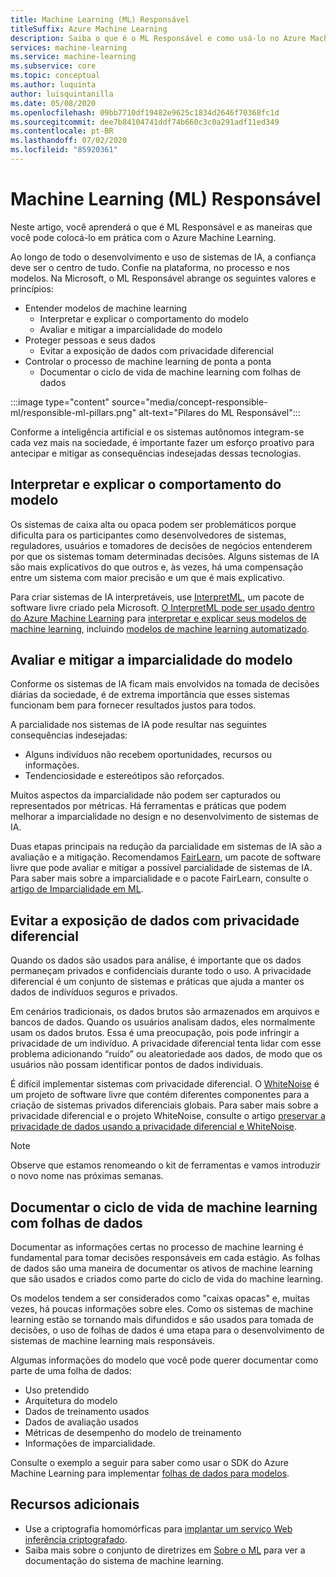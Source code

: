 ```yaml
---
title: Machine Learning (ML) Responsável
titleSuffix: Azure Machine Learning
description: Saiba o que é o ML Responsável e como usá-lo no Azure Machine Learning
services: machine-learning
ms.service: machine-learning
ms.subservice: core
ms.topic: conceptual
ms.author: luquinta
author: luisquintanilla
ms.date: 05/08/2020
ms.openlocfilehash: 09bb7710df19482e9625c1834d2646f70368fc1d
ms.sourcegitcommit: dee7b84104741ddf74b660c3c0a291adf11ed349
ms.contentlocale: pt-BR
ms.lasthandoff: 07/02/2020
ms.locfileid: "85920361"
---
```

# <a name="responsible-machine-learning-ml"></a>Machine Learning (ML) Responsável

Neste artigo, você aprenderá o que é ML Responsável e as maneiras que você pode colocá-lo em prática com o Azure Machine Learning.

Ao longo de todo o desenvolvimento e uso de sistemas de IA, a confiança deve ser o centro de tudo. Confie na plataforma, no processo e nos modelos. Na Microsoft, o ML Responsável abrange os seguintes valores e princípios:

- Entender modelos de machine learning
  - Interpretar e explicar o comportamento do modelo
  - Avaliar e mitigar a imparcialidade do modelo
- Proteger pessoas e seus dados
  - Evitar a exposição de dados com privacidade diferencial  
- Controlar o processo de machine learning de ponta a ponta
  - Documentar o ciclo de vida de machine learning com folhas de dados

:::image type="content" source="media/concept-responsible-ml/responsible-ml-pillars.png" alt-text="Pilares do ML Responsável":::

Conforme a inteligência artificial e os sistemas autônomos integram-se cada vez mais na sociedade, é importante fazer um esforço proativo para antecipar e mitigar as consequências indesejadas dessas tecnologias.

## <a name="interpret-and-explain-model-behavior"></a>Interpretar e explicar o comportamento do modelo

Os sistemas de caixa alta ou opaca podem ser problemáticos porque dificulta para os participantes como desenvolvedores de sistemas, reguladores, usuários e tomadores de decisões de negócios entenderem por que os sistemas tomam determinadas decisões. Alguns sistemas de IA são mais explicativos do que outros e, às vezes, há uma compensação entre um sistema com maior precisão e um que é mais explicativo.

Para criar sistemas de IA interpretáveis, use [InterpretML](https://github.com/interpretml/interpret), um pacote de software livre criado pela Microsoft. [O InterpretML pode ser usado dentro do Azure Machine Learning](how-to-machine-learning-interpretability.md) para [interpretar e explicar seus modelos de machine learning](how-to-machine-learning-interpretability-aml.md), incluindo [modelos de machine learning automatizado](how-to-machine-learning-interpretability-automl.md).

## <a name="assess-and-mitigate-model-unfairness"></a>Avaliar e mitigar a imparcialidade do modelo

Conforme os sistemas de IA ficam mais envolvidos na tomada de decisões diárias da sociedade, é de extrema importância que esses sistemas funcionam bem para fornecer resultados justos para todos.

A parcialidade nos sistemas de IA pode resultar nas seguintes consequências indesejadas:

- Alguns indivíduos não recebem oportunidades, recursos ou informações.
- Tendenciosidade e estereótipos são reforçados.

Muitos aspectos da imparcialidade não podem ser capturados ou representados por métricas. Há ferramentas e práticas que podem melhorar a imparcialidade no design e no desenvolvimento de sistemas de IA.

Duas etapas principais na redução da parcialidade em sistemas de IA são a avaliação e a mitigação. Recomendamos [FairLearn](https://github.com/fairlearn/fairlearn), um pacote de software livre que pode avaliar e mitigar a possível parcialidade de sistemas de IA. Para saber mais sobre a imparcialidade e o pacote FairLearn, consulte o [artigo de Imparcialidade em ML](./concept-fairness-ml.md).

## <a name="prevent-data-exposure-with-differential-privacy"></a>Evitar a exposição de dados com privacidade diferencial

Quando os dados são usados para análise, é importante que os dados permaneçam privados e confidenciais durante todo o uso. A privacidade diferencial é um conjunto de sistemas e práticas que ajuda a manter os dados de indivíduos seguros e privados.

Em cenários tradicionais, os dados brutos são armazenados em arquivos e bancos de dados. Quando os usuários analisam dados, eles normalmente usam os dados brutos. Essa é uma preocupação, pois pode infringir a privacidade de um indivíduo. A privacidade diferencial tenta lidar com esse problema adicionando “ruído” ou aleatoriedade aos dados, de modo que os usuários não possam identificar pontos de dados individuais.

É difícil implementar sistemas com privacidade diferencial. O [WhiteNoise](https://github.com/opendifferentialprivacy/whitenoise-core) é um projeto de software livre que contém diferentes componentes para a criação de sistemas privados diferenciais globais. Para saber mais sobre a privacidade diferencial e o projeto WhiteNoise, consulte o artigo [preservar a privacidade de dados usando a privacidade diferencial e WhiteNoise](./concept-differential-privacy.md).

> [!NOTE]
> Observe que estamos renomeando o kit de ferramentas e vamos introduzir o novo nome nas próximas semanas. 

## <a name="document-the-machine-learning-lifecycle-with-datasheets"></a>Documentar o ciclo de vida de machine learning com folhas de dados

Documentar as informações certas no processo de machine learning é fundamental para tomar decisões responsáveis em cada estágio. As folhas de dados são uma maneira de documentar os ativos de machine learning que são usados e criados como parte do ciclo de vida do machine learning.

Os modelos tendem a ser considerados como "caixas opacas" e, muitas vezes, há poucas informações sobre eles. Como os sistemas de machine learning estão se tornando mais difundidos e são usados para tomada de decisões, o uso de folhas de dados é uma etapa para o desenvolvimento de sistemas de machine learning mais responsáveis.

Algumas informações do modelo que você pode querer documentar como parte de uma folha de dados:

- Uso pretendido
- Arquitetura do modelo
- Dados de treinamento usados
- Dados de avaliação usados
- Métricas de desempenho do modelo de treinamento
- Informações de imparcialidade.

Consulte o exemplo a seguir para saber como usar o SDK do Azure Machine Learning para implementar [folhas de dados para modelos](https://github.com/microsoft/MLOps/blob/master/pytorch_with_datasheet/model_with_datasheet.ipynb).

## <a name="additional-resources"></a>Recursos adicionais

- Use a criptografia homomórficas para [implantar um serviço Web inferência criptografado](how-to-homomorphic-encryption-seal.md).
- Saiba mais sobre o conjunto de diretrizes em [Sobre o ML](https://www.partnershiponai.org/about-ml/) para ver a documentação do sistema de machine learning.

